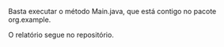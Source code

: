 Basta executar o método Main.java, que está contigo no pacote org.example.

O relatório segue no repositório.
